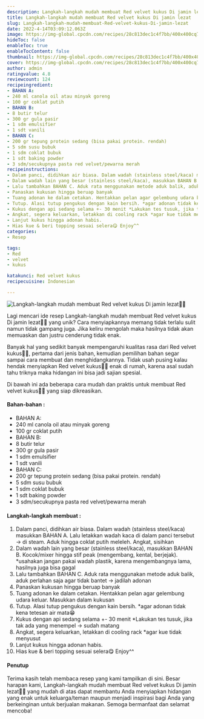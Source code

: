 ```yaml
---
description: Langkah-langkah mudah membuat Red velvet kukus Di jamin lezat"
title: Langkah-langkah mudah membuat Red velvet kukus Di jamin lezat
slug: Langkah-langkah-mudah-membuat-Red-velvet-kukus-Di-jamin-lezat
date: 2022-4-14T03:09:12.063Z
image: https://img-global.cpcdn.com/recipes/28c813dec1c4f7bb/400x400cq70/photo.jpg
hideToc: false
enableToc: true
enableTocContent: false
thumbnail: https://img-global.cpcdn.com/recipes/28c813dec1c4f7bb/400x400cq70/photo.jpg
cover: https://img-global.cpcdn.com/recipes/28c813dec1c4f7bb/400x400cq70/photo.jpg
author: admin
ratingvalue: 4.8
reviewcount: 124
recipeingredient:
- BAHAN A:
- 240 ml canola oil atau minyak goreng
- 100 gr coklat putih
- BAHAN B:
- 8 butir telur
- 300 gr gula pasir
- 1 sdm emulsifier
- 1 sdt vanili
- BAHAN C:
- 200 gr tepung protein sedang (bisa pakai protein. rendah)
- 5 sdm susu bubuk
- 1 sdm coklat bubuk
- 1 sdt baking powder
- 3 sdm/secukupnya pasta red velvet/pewarna merah
recipeinstructions:
- Dalam panci, didihkan air biasa. Dalam wadah (stainless steel/kaca) masukkan BAHAN A. Lalu letakkan wadah kaca di dalam panci tersebut -> di steam. Aduk hingga coklat putih meleleh. Angkat, sisihkan
- Dalam wadah lain yang besar (stainless steel/kaca), masukkan BAHAN B. Kocok/mixer hingga stif peak (mengembang, kental, berjejak). *usahakan jangan pakai wadah plastik, karena mengembangnya lama, hasilnya juga bisa gagal
- Lalu tambahkan BAHAN C. Aduk rata menggunakan metode aduk balik, aduk perlahan saja agar tidak bantet -> jadilah adonan
- Panaskan kukusan hingga beruap banyak
- Tuang adonan ke dalam cetakan. Hentakkan pelan agar gelembung udara keluar. Masukkan dalam kukusan
- Tutup. Alasi tutup pengukus dengan kain bersih. *agar adonan tidak kena tetesan air mata😁
- Kukus dengan api sedang selama +- 30 menit *Lakukan tes tusuk, jika tak ada yang menempel -> sudah matang
- Angkat, segera keluarkan, letakkan di cooling rack *agar kue tidak menyusut
- Lanjut kukus hingga adonan habis.
- Hias kue & beri topping sesuai selera😋 Enjoy^^
categories:
- Resep

tags:
- Red
- velvet
- kukus

katakunci: Red velvet kukus
recipecuisine: Indonesian

---
```


![Langkah-langkah mudah membuat Red velvet kukus Di jamin lezat👩‍🍳](https://img-global.cpcdn.com/recipes/28c813dec1c4f7bb/400x400cq70/photo.jpg)

Lagi mencari ide resep Langkah-langkah mudah membuat Red velvet kukus Di jamin lezat👩‍🍳 yang unik? Cara menyiapkannya memang tidak terlalu sulit namun tidak gampang juga. Jika keliru mengolah maka hasilnya tidak akan memuaskan dan justru cenderung tidak enak.

Banyak hal yang sedikit banyak mempengaruhi kualitas rasa dari Red velvet kukus👩‍🍳, pertama dari jenis bahan, kemudian pemilihan bahan segar sampai cara membuat dan menghidangkannya. Tidak usah pusing kalau hendak menyiapkan Red velvet kukus👩‍🍳 enak di rumah, karena asal sudah tahu triknya maka hidangan ini bisa jadi sajian spesial.

Di bawah ini ada beberapa cara mudah dan praktis untuk membuat Red velvet kukus👩‍🍳 yang siap dikreasikan.

<!--inarticleads1-->

#### Bahan-bahan :

- BAHAN A:
- 240 ml canola oil atau minyak goreng
- 100 gr coklat putih
- BAHAN B:
- 8 butir telur
- 300 gr gula pasir
- 1 sdm emulsifier
- 1 sdt vanili
- BAHAN C:
- 200 gr tepung protein sedang (bisa pakai protein. rendah)
- 5 sdm susu bubuk
- 1 sdm coklat bubuk
- 1 sdt baking powder
- 3 sdm/secukupnya pasta red velvet/pewarna merah

<!--inarticleads2-->

#### Langkah-langkah membuat :

1. Dalam panci, didihkan air biasa. Dalam wadah (stainless steel/kaca) masukkan BAHAN A. Lalu letakkan wadah kaca di dalam panci tersebut -> di steam. Aduk hingga coklat putih meleleh. Angkat, sisihkan
1. Dalam wadah lain yang besar (stainless steel/kaca), masukkan BAHAN B. Kocok/mixer hingga stif peak (mengembang, kental, berjejak). *usahakan jangan pakai wadah plastik, karena mengembangnya lama, hasilnya juga bisa gagal
1. Lalu tambahkan BAHAN C. Aduk rata menggunakan metode aduk balik, aduk perlahan saja agar tidak bantet -> jadilah adonan
1. Panaskan kukusan hingga beruap banyak
1. Tuang adonan ke dalam cetakan. Hentakkan pelan agar gelembung udara keluar. Masukkan dalam kukusan
1. Tutup. Alasi tutup pengukus dengan kain bersih. *agar adonan tidak kena tetesan air mata😁
1. Kukus dengan api sedang selama +- 30 menit *Lakukan tes tusuk, jika tak ada yang menempel -> sudah matang
1. Angkat, segera keluarkan, letakkan di cooling rack *agar kue tidak menyusut
1. Lanjut kukus hingga adonan habis.
1. Hias kue & beri topping sesuai selera😋 Enjoy^^

#### Penutup

Terima kasih telah membaca resep yang kami tampilkan di sini. Besar harapan kami, Langkah-langkah mudah membuat Red velvet kukus Di jamin lezat👩‍🍳 yang mudah di atas dapat membantu Anda menyiapkan hidangan yang enak untuk keluarga/teman maupun menjadi inspirasi bagi Anda yang berkeinginan untuk berjualan makanan. Semoga bermanfaat dan selamat mencoba!